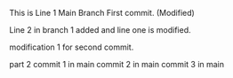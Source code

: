This is Line 1 Main Branch First commit. (Modified)

Line 2 in branch 1 added and line one is modified.

modification 1 for second commit.

part 2
commit 1 in main 
commit 2 in main
commit 3 in main
